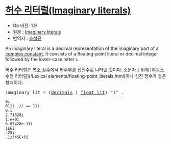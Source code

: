 # [허수 리터럴(Imaginary literals)](#imaginary-literals)

* Go 버전: 1.9
* 원문 : [Imaginary literals](https://golang.org/ref/spec#Imaginary_literals)
* 번역자 : [조석규](@ezaurum)

An imaginary literal is a decimal representation of the imaginary part of a [complex constant](/Constants/). It consists of a floating-point literal or decimal integer followed by the lower-case letter i.

허수 리터럴은 [복소 상수](/Constants/)에서 허수부를 십진수로 나타낸 것이다. 소문자 `i` 뒤에 [부동소수점 리터럴](/Lexical elements/floating-point_literals.html)이나 십진 정수가 붙은 형태이다.

<pre>
<a id="imaginary_lit">imaginary_lit</a> = (<a href="/Lexical%20elements/floating-point_literals.html#decimals">decimals</a> | <a href="/Lexical%20elements/floating-point_literals.html#float_lit">float_lit</a>) "i" .
</pre>

```
0i
011i  // == 11i
0.i
2.71828i
1.e+0i
6.67428e-11i
1E6i
.25i
.12345E+5i
```
